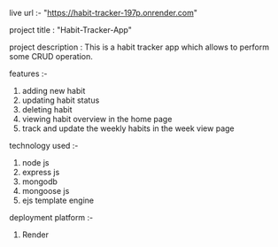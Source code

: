 live url :- "https://habit-tracker-197p.onrender.com"

project title : "Habit-Tracker-App"

project description : This is a habit tracker app which allows to perform some CRUD operation.

features :- 

1. adding new habit
2. updating habit status
3. deleting habit
4. viewing habit overview in the home page 
5. track and update the weekly habits in the week view page

technology used :-

1. node js
2. express js
3. mongodb
4. mongoose js
5. ejs template engine

deployment platform :-

1. Render